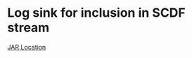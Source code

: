 # Log sink for inclusion in SCDF stream

[JAR Location](https://storage.googleapis.com/mgoddard-jars/log-sink-0.0.1-SNAPSHOT.jar)

